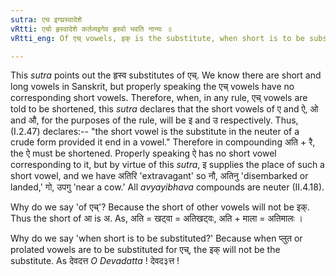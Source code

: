 ```yaml
---
sutra: एच इग्घ्रस्वादेशे
vRtti: एचो हृस्वादेशे कर्तव्यइगेव हृस्वो भवति नान्यः ॥
vRtti_eng: Of एच् vowels, इक् is the substitute, when short is to be substituted.

---
```

This _sutra_ points out the हृस्व substitutes of एच्. We know there are short and long vowels in Sanskrit, but properly speaking the एच् vowels have no corresponding short vowels. Therefore, when, in any rule, एच् vowels are told to be shortened, this _sutra_ declares that the short vowels of ए and ऐ, ओ and औ, for the purposes of the rule, will be इ and उ respectively. Thus, (I.2.47) declares:-- "the short vowel is the substitute in the neuter of a crude form provided it end in a vowel." Therefore in compounding अति + रै, the ऐ must be shortened. Properly speaking ऐ has no short vowel corresponding to it, but by virtue of this _sutra_, इ supplies the place of such a short vowel, and we have अतिरि 'extravagant' so नौ, अतिनु 'disembarked or landed,' गो, उपगु 'near a cow.' All _avyayibhava_ compounds are neuter (II.4.18).

Why do we say 'of एच्'? Because the short of other vowels will not be इक्. Thus the short of आ is अ. As, अति = खट्वा = अतिखट्वः, अति + माला = अतिमालः ।

Why do we say 'when short is to be substituted?' Because when प्लुत or prolated vowels are to be substituted for एच्, the इक् will not be the substitute. As देवदत्त _O_ _Devadatta_ ! देवद३त्त !